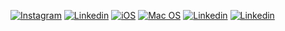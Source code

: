 [![Instagram](https://img.shields.io/badge/Instagram-E4405F?style=for-the-badge&logo=instagram&logoColor=white)](https://www.instagram.com/alysson_912?igsh=dG1uYjBuazM1OXZs&utm_source=qr)
[![Linkedin](https://img.shields.io/badge/LinkedIn-0077B5?style=for-the-badge&logo=linkedin&logoColor=white)](https://www.linkedin.com/in/alysson-menezes?utm_source=share&utm_campaign=share_via&utm_content=profile&utm_medium=ios_app)
[![iOS](https://img.shields.io/badge/iOS-000000?style=for-the-badge&logo=ios&logoColor=white)]()
[![Mac OS](https://img.shields.io/badge/mac%20os-000000?style=for-the-badge&logo=apple&logoColor=white)]()
[![Linkedin]()]()
[![Linkedin]()]()
